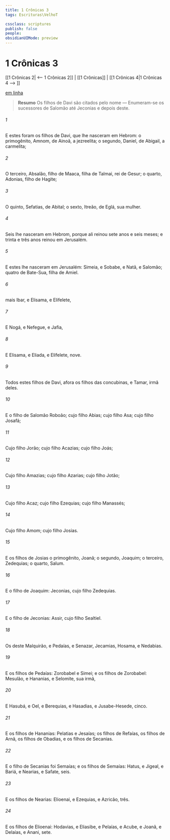 ```yaml
---
title: 1 Crônicas 3
tags: Escrituras\VelhoT

cssclass: scriptures
publish: false
people:
obsidianUIMode: preview
---
```


# 1 Crônicas 3
[[1 Crônicas 2| <-- 1 Crônicas 2]] | [[1 Crônicas]] | [[1 Crônicas 4|1 Crônicas 4 --> ]]

[em linha](https://churchofjesuschrist.org/study/scriptures/ot/1-chr/3?lang=por)

> __Resumo__
Os filhos de Davi são citados pelo nome — Enumeram-se os sucessores de Salomão até Jeconias e depois deste.

###### 1 
E estes foram os filhos de Davi, que lhe nasceram em Hebrom: o primogênito, Amnom, de Ainoã, a jezreelita; o segundo, Daniel, de Abigail, a carmelita;

###### 2 
O terceiro, Absalão, filho de Maaca, filha de Talmai, rei de Gesur; o quarto, Adonias, filho de Hagite;

###### 3 
O quinto, Sefatias, de Abital; o sexto, Itreão, de Eglá, sua mulher.

###### 4 
Seis lhe nasceram em Hebrom, porque ali reinou sete anos e seis meses; e trinta e três anos reinou em Jerusalém.

###### 5 
E estes lhe nasceram em Jerusalém: Simeia, e Sobabe, e Natã, e Salomão;  quatro  de Bate-Sua, filha de Amiel.

###### 6 
 mais Ibar, e Elisama, e Elifelete,

###### 7 
E Nogá, e Nefegue, e Jafia,

###### 8 
E Elisama, e Eliada, e Elifelete, nove.

###### 9 
Todos estes  filhos de Davi, afora os filhos das concubinas, e Tamar, irmã deles.

###### 10 
E o filho de Salomão  Roboão; cujo filho  Abias; cujo filho  Asa; cujo filho  Josafá;

###### 11 
Cujo filho  Jorão; cujo filho  Acazias; cujo filho  Joás;

###### 12 
Cujo filho  Amazias; cujo filho  Azarias; cujo filho  Jotão;

###### 13 
Cujo filho  Acaz; cujo filho  Ezequias; cujo filho  Manassés;

###### 14 
Cujo filho  Amom; cujo filho  Josias.

###### 15 
E os filhos de Josias  o primogênito, Joanã; o segundo, Joaquim; o terceiro, Zedequias; o quarto, Salum.

###### 16 
E o filho de Joaquim: Jeconias, cujo filho  Zedequias.

###### 17 
E o filho de Jeconias: Assir, cujo filho  Sealtiel.

###### 18 
Os  deste  Malquirão, e Pedaías, e Senazar, Jecamias, Hosama, e Nedabias.

###### 19 
E os filhos de Pedaías: Zorobabel e Simei; e os filhos de Zorobabel: Mesulão, e Hananias, e Selomite, sua irmã,

###### 20 
E Hasubá, e Oel, e Berequias, e Hasadias, e Jusabe-Hesede, cinco.

###### 21 
E os filhos de Hananias: Pelatias e Jesaías; os filhos de Refaías, os filhos de Arnã, os filhos de Obadias, e os filhos de Secanias.

###### 22 
E o filho de Secanias foi Semaías; e os filhos de Semaías: Hatus, e Jigeal, e Bariá, e Nearias, e Safate, seis.

###### 23 
E os filhos de Nearias: Elioenai, e Ezequias, e Azricão, três.

###### 24 
E os filhos de Elioenai: Hodavias, e Eliasibe, e Pelaías, e Acube, e Joanã, e Delaías, e Anani, sete.

